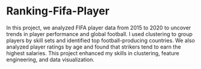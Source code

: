 # Ranking-Fifa-Player
In this project, we analyzed FIFA player data from 2015 to 2020 to uncover trends in player performance and global football. 
I used clustering to group players by skill sets and identified top football-producing countries. 
We also analyzed player ratings by age and found that strikers tend to earn the highest salaries.
This project enhanced my skills in clustering, feature engineering, and data visualization.
